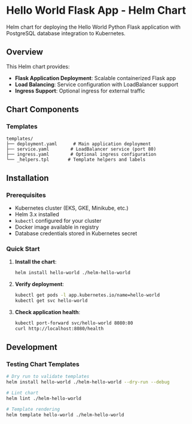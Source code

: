# Hello World Flask App - Helm Chart

Helm chart for deploying the Hello World Python Flask application with PostgreSQL database integration to Kubernetes.

## Overview

This Helm chart provides:
- **Flask Application Deployment**: Scalable containerized Flask app
- **Load Balancing**: Service configuration with LoadBalancer support
- **Ingress Support**: Optional ingress for external traffic

## Chart Components

### Templates
```
templates/
├── deployment.yaml      # Main application deployment
├── service.yaml        # LoadBalancer service (port 80)
├── ingress.yaml        # Optional ingress configuration
└── _helpers.tpl       # Template helpers and labels
```

## Installation

### Prerequisites
- Kubernetes cluster (EKS, GKE, Minikube, etc.)
- Helm 3.x installed
- `kubectl` configured for your cluster
- Docker image available in registry
- Database credentials stored in Kubernetes secret

### Quick Start

1. **Install the chart**:
   ```bash
   helm install hello-world ./helm-hello-world
   ```

2. **Verify deployment**:
   ```bash
   kubectl get pods -l app.kubernetes.io/name=hello-world
   kubectl get svc hello-world
   ```

3. **Check application health**:
   ```bash
   kubectl port-forward svc/hello-world 8080:80
   curl http://localhost:8080/health
   ```

## Development

### Testing Chart Templates
```bash
# Dry run to validate templates
helm install hello-world ./helm-hello-world --dry-run --debug

# Lint chart
helm lint ./helm-hello-world

# Template rendering
helm template hello-world ./helm-hello-world
```
